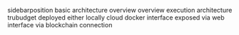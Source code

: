 sidebarposition basic architecture overview overview execution architecture trubudget deployed either locally cloud docker interface exposed via web interface via blockchain connection
